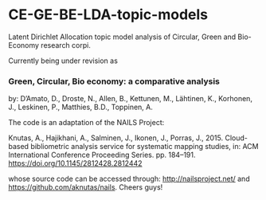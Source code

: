 # CE-GE-BE-LDA-topic-models
Latent Dirichlet Allocation topic model analysis of Circular, Green and Bio-Economy research corpi.

Currently being under revision as

### Green, Circular, Bio economy: a comparative analysis 

by: D’Amato, D., Droste, N., Allen, B., Kettunen, M., Lähtinen, K., Korhonen, J., Leskinen, P., Matthies, B.D., Toppinen, A.

The code is an adaptation of the NAILS Project: 

Knutas, A., Hajikhani, A., Salminen, J., Ikonen, J., Porras, J., 2015. Cloud-based bibliometric analysis service for systematic mapping studies, in: ACM International Conference Proceeding Series. pp. 184–191. https://doi.org/10.1145/2812428.2812442 

whose source code can be accessed through: http://nailsproject.net/ and https://github.com/aknutas/nails. Cheers guys!
